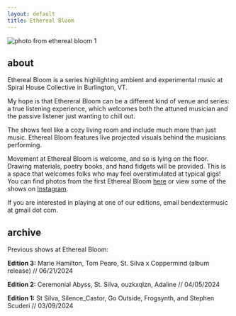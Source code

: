 ```yaml
---
layout: default
title: Ethereal Bloom
---
```


![photo from ethereal bloom 1](../assets/ethereal-bloom-1/IMG_8459.JPG)

## about

Ethereal Bloom is a series highlighting ambient and experimental music at Spiral House Collective in Burlington, VT.

My hope is that Ethereral Bloom can be a different kind of venue and series: a true listening experience, which welcomes both the attuned musician and the passive listener just wanting to chill out.

The shows feel like a cozy living room and include much more than just music. Ethereal Bloom features live projected visuals behind the musicians performing. 

Movement at Ethereal Bloom is welcome, and so is lying on the floor. Drawing materials, poetry books, and hand fidgets will be provided. This is a space that welcomes folks who may feel overstimulated at typical gigs! You can find photos from the first Ethereal Bloom [here](https://st-silva.netlify.app//2024-03-28-about-ethereal-bloom/) or view some of the shows on [Instagram](https://www.instagram.com/p/C4VtLvGuguq/?img_index=8).

If you are interested in playing at one of our editions, email bendextermusic at gmail dot com.

## archive

Previous shows at Ethereal Bloom:

**Edition 3:** Marie Hamilton, Tom Pearo, St. Silva x Coppermind (album release) // 06/21/2024

**Edition 2:** Ceremonial Abyss, St. Silva, ouzkxqlzn, Adaline // 04/05/2024

**Edition 1:** St Silva, Silence_Castor, Go Outside, Frogsynth, and Stephen Scuderi // 03/09/2024


